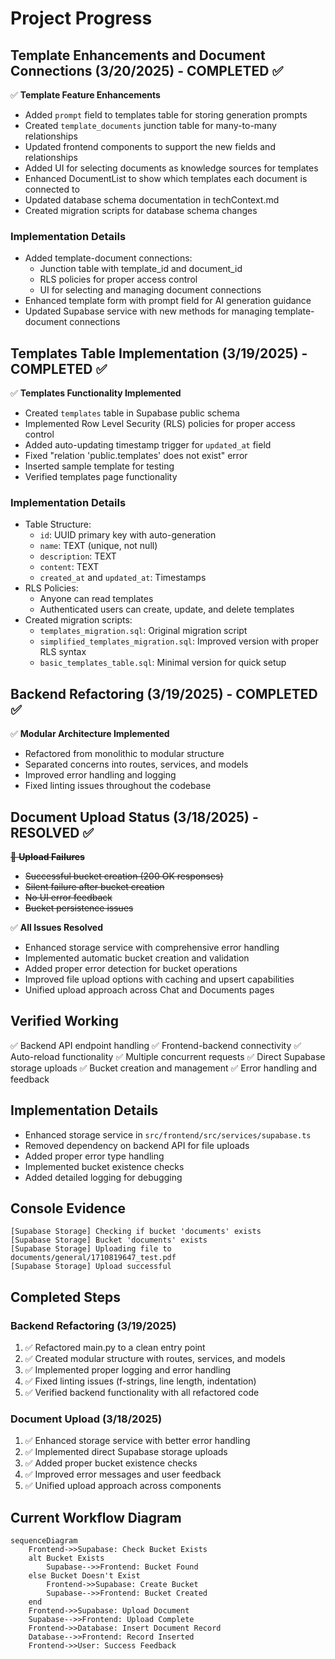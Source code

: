 # Project Progress

## Template Enhancements and Document Connections (3/20/2025) - COMPLETED ✅
✅ **Template Feature Enhancements**
- Added `prompt` field to templates table for storing generation prompts
- Created `template_documents` junction table for many-to-many relationships
- Updated frontend components to support the new fields and relationships
- Added UI for selecting documents as knowledge sources for templates
- Enhanced DocumentList to show which templates each document is connected to
- Updated database schema documentation in techContext.md
- Created migration scripts for database schema changes

### Implementation Details
- Added template-document connections:
  - Junction table with template_id and document_id
  - RLS policies for proper access control
  - UI for selecting and managing document connections
- Enhanced template form with prompt field for AI generation guidance
- Updated Supabase service with new methods for managing template-document connections

## Templates Table Implementation (3/19/2025) - COMPLETED ✅
✅ **Templates Functionality Implemented**
- Created `templates` table in Supabase public schema
- Implemented Row Level Security (RLS) policies for proper access control
- Added auto-updating timestamp trigger for `updated_at` field
- Fixed "relation 'public.templates' does not exist" error
- Inserted sample template for testing
- Verified templates page functionality

### Implementation Details
- Table Structure:
  - `id`: UUID primary key with auto-generation
  - `name`: TEXT (unique, not null)
  - `description`: TEXT
  - `content`: TEXT
  - `created_at` and `updated_at`: Timestamps
- RLS Policies:
  - Anyone can read templates
  - Authenticated users can create, update, and delete templates
- Created migration scripts:
  - `templates_migration.sql`: Original migration script
  - `simplified_templates_migration.sql`: Improved version with proper RLS syntax
  - `basic_templates_table.sql`: Minimal version for quick setup

## Backend Refactoring (3/19/2025) - COMPLETED ✅
✅ **Modular Architecture Implemented**
- Refactored from monolithic to modular structure
- Separated concerns into routes, services, and models
- Improved error handling and logging
- Fixed linting issues throughout the codebase

## Document Upload Status (3/18/2025) - RESOLVED ✅
~~🚨 **Upload Failures**~~
- ~~Successful bucket creation (200 OK responses)~~
- ~~Silent failure after bucket creation~~
- ~~No UI error feedback~~
- ~~Bucket persistence issues~~

✅ **All Issues Resolved**
- Enhanced storage service with comprehensive error handling
- Implemented automatic bucket creation and validation
- Added proper error detection for bucket operations
- Improved file upload options with caching and upsert capabilities
- Unified upload approach across Chat and Documents pages

## Verified Working
✅ Backend API endpoint handling
✅ Frontend-backend connectivity
✅ Auto-reload functionality
✅ Multiple concurrent requests
✅ Direct Supabase storage uploads
✅ Bucket creation and management
✅ Error handling and feedback

## Implementation Details
- Enhanced storage service in `src/frontend/src/services/supabase.ts`
- Removed dependency on backend API for file uploads
- Added proper error type handling
- Implemented bucket existence checks
- Added detailed logging for debugging

## Console Evidence
```plaintext
[Supabase Storage] Checking if bucket 'documents' exists
[Supabase Storage] Bucket 'documents' exists
[Supabase Storage] Uploading file to documents/general/1710819647_test.pdf
[Supabase Storage] Upload successful
```

## Completed Steps

### Backend Refactoring (3/19/2025)
1. ✅ Refactored main.py to a clean entry point
2. ✅ Created modular structure with routes, services, and models
3. ✅ Implemented proper logging and error handling
4. ✅ Fixed linting issues (f-strings, line length, indentation)
5. ✅ Verified backend functionality with all refactored code

### Document Upload (3/18/2025)
1. ✅ Enhanced storage service with better error handling
2. ✅ Implemented direct Supabase storage uploads
3. ✅ Added proper bucket existence checks
4. ✅ Improved error messages and user feedback
5. ✅ Unified upload approach across components

## Current Workflow Diagram
```mermaid
sequenceDiagram
    Frontend->>Supabase: Check Bucket Exists
    alt Bucket Exists
        Supabase-->>Frontend: Bucket Found
    else Bucket Doesn't Exist
        Frontend->>Supabase: Create Bucket
        Supabase-->>Frontend: Bucket Created
    end
    Frontend->>Supabase: Upload Document
    Supabase-->>Frontend: Upload Complete
    Frontend->>Database: Insert Document Record
    Database-->>Frontend: Record Inserted
    Frontend->>User: Success Feedback
```
